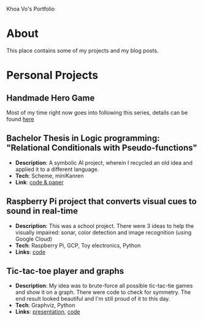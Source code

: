 Khoa Vo's Portfolio

About
=====

This place contains some of my projects and my blog posts.

Personal Projects
=================

Handmade Hero Game
-------------------------------------------------------------------------------------

Most of my time right now goes into following this series, details can be found
[here](https://lackhoa.github.io/2022/08/21/handmade-hero-learning-summary.html)

Bachelor Thesis in Logic programming: "Relational Conditionals with Pseudo-functions"
-------------------------------------------------------------------------------------

*   **Description**: A symbolic AI project, wherein I recycled an old idea and applied it to a different language.
*   **Tech**: Scheme, miniKanren
*   **Link**: [code & paper](https://github.com/lackhoa/staticKanren)

Raspberry Pi project that converts visual cues to sound in real-time
--------------------------------------------------------------------

*   **Description**: This was a school project. There were 3 ideas to help the visually impaired: sonar, color detection and image recognition (using Google Cloud)
*   **Tech**: Raspberry Pi, GCP, Toy electronics, Python
*   **Links**: [code](https://github.com/lackhoa/pi-visual)

Tic-tac-toe player and graphs
-----------------------------

*   **Description**: My idea was to brute-force all possible tic-tac-tie games and show it on a graph. There were code to check for symmetry. The end result looked beautiful and I'm still proud of it to this day.
*   **Tech**: Graphviz, Python
*   **Links**: [presentation](https://drive.google.com/file/d/0B87xosAJTDm1dGJQY01qZnB5UGc/view?usp=drive_open), [code](https://github.com/lackhoa/ttt-graph/tree/master)
